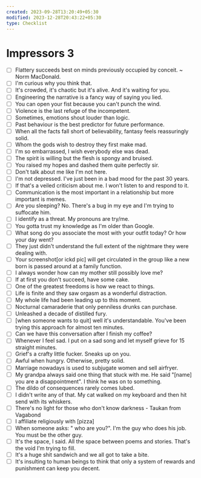 ```yaml
---
created: 2023-09-28T13:20:49+05:30
modified: 2023-12-28T20:43:22+05:30
type: Checklist
---
```


# Impressors 3

- [ ] Flattery succeeds best on minds previously occupied by conceit. ~ Norm MacDonald.
- [ ] I'm curious why you think that.
- [ ] It's crowded, it's chaotic but it's alive. And it's waiting for you.
- [ ] Engineering the narrative is a fancy way of saying you lied.
- [ ] You can open your fist because you can't punch the wind.
- [ ] Violence is the last refuge of the incompetent.
- [ ] Sometimes, emotions shout louder than logic.
- [ ] Past behaviour is the best predictor for future performance.
- [ ] When all the facts fall short of believability, fantasy feels reassuringly solid.
- [ ] Whom the gods wish to destroy they first make mad.
- [ ] I'm so embarrassed, I wish everybody else was dead.
- [ ] The spirit is willing but the flesh is spongy and bruised.
- [ ] You raised my hopes and dashed them quite perfectly sir.
- [ ] Don't talk about me like I'm not here.
- [ ] I'm not depressed. I've just been in a bad mood for the past 30 years.
- [ ] If that's a veiled criticism about me. I won't listen to and respond to it.
- [ ] Communication is the most important in a relationship but more important is memes.
- [ ] Are you sleeping? No. There's a bug in my eye and I'm trying to suffocate him.
- [ ] I identify as a threat. My pronouns are try/me.
- [ ] You gotta trust my knowledge as I'm older than Google.
- [ ] What song do you associate the most with your outfit today? Or how your day went?
- [ ] They just didn't understand the full extent of the nightmare they were dealing with.
- [ ] Your screenshot[or ickd pic] will get circulated in the group like a new born is passed around at a family function.
- [ ] I always wonder how can my mother still possibly love me?
- [ ] If at first you don't succeed, have some cake.
- [ ] One of the greatest freedoms is how we react to things.
- [ ] Life is finite and they saw orgasm as a wonderful distraction.
- [ ] My whole life had been leading up to this moment.
- [ ] Nocturnal camaraderie that only penniless drunks can purchase.
- [ ] Unleashed a decade of distilled fury.
- [ ] [when someone wants to quit] well it's understandable. You've been trying this approach for almost ten minutes.
- [ ] Can we have this conversation after I finish my coffee?
- [ ] Whenever I feel sad. I put on a sad song and let myself grieve for 15 straight minutes.
- [ ] Grief's a crafty little fucker. Sneaks up on you.
- [ ] Awful when hungry. Otherwise, pretty solid.
- [ ] Marriage nowadays is used to subjugate women and sell airfryer.
- [ ] My grandpa always said one thing that stuck with me. He said "[name] you are a disappointment". I think he was on to something.
- [ ] The dildo of consequences rarely comes lubed.
- [ ] I didn't write any of that. My cat walked on my keyboard and then hit send with its whiskers.
- [ ] There's no light for those who don't know darkness - Taukan from Vagabond
- [ ] I affiliate religiously with [pizza]
- [ ] When someone asks: " who are you?". I'm the guy who does his job. You must be the other guy.
- [ ] It's the space, I said. All the space between poems and stories. That's the void I'm trying to fill.
- [ ] It's a huge shit sandwich and we all got to take a bite.
- [ ] It's insulting to human beings to think that only a system of rewards and punishment can keep you decent.
